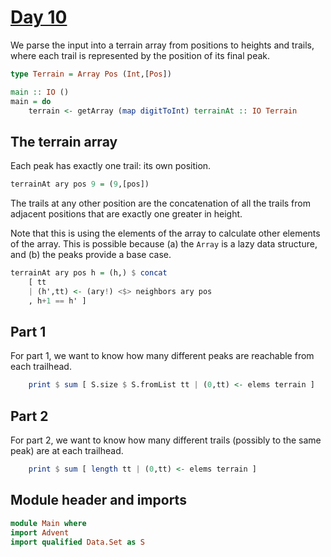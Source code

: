 # [Day 10](https://adventofcode.com/2024/day/10)

We parse the input into a terrain array from positions to heights and trails,
where each trail is represented by the position of its final peak.

```haskell top:1
type Terrain = Array Pos (Int,[Pos])
```

```haskell top:3
main :: IO ()
main = do
    terrain <- getArray (map digitToInt) terrainAt :: IO Terrain
```

## The terrain array

Each peak has exactly one trail: its own position.

```haskell
terrainAt ary pos 9 = (9,[pos])
```

The trails at any other position are the concatenation of all the
trails from adjacent positions that are exactly one greater in height.

Note that this is using the elements of the array to calculate other
elements of the array. This is possible because (a) the `Array` is a lazy
data structure, and (b) the peaks provide a base case.

```haskell
terrainAt ary pos h = (h,) $ concat
    [ tt 
    | (h',tt) <- (ary!) <$> neighbors ary pos
    , h+1 == h' ]
```

## Part 1

For part 1, we want to know how many different peaks are reachable
from each trailhead.

```haskell top:3
    print $ sum [ S.size $ S.fromList tt | (0,tt) <- elems terrain ]
```

## Part 2

For part 2, we want to know how many different trails (possibly to the same
peak) are at each trailhead.

```haskell top:3
    print $ sum [ length tt | (0,tt) <- elems terrain ]
```

## Module header and imports

```haskell top
module Main where
import Advent
import qualified Data.Set as S
```
